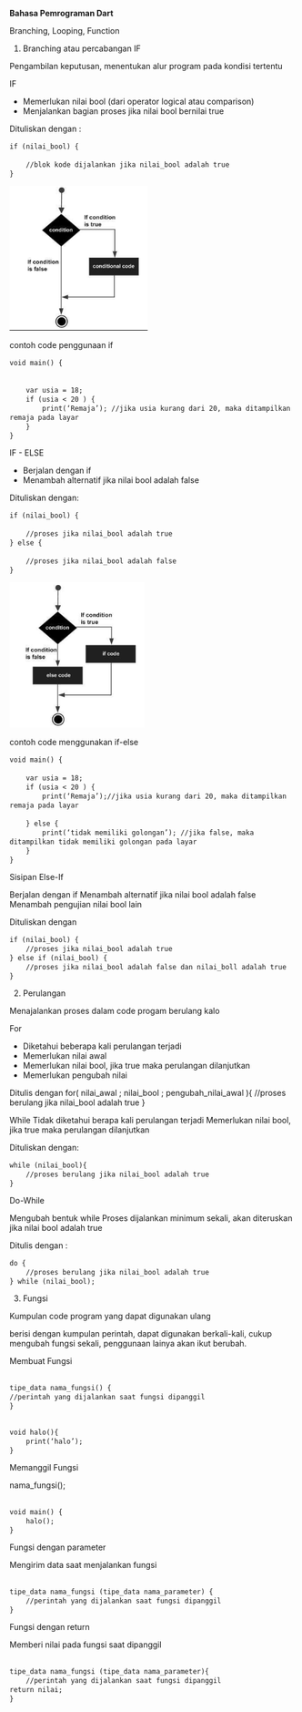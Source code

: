 **Bahasa Pemrograman Dart**

Branching, Looping, Function


1. Branching atau percabangan IF

Pengambilan keputusan, menentukan alur program pada kondisi tertentu

IF

* Memerlukan nilai bool (dari operator logical atau comparison)
* Menjalankan bagian proses jika nilai bool bernilai true

Dituliskan dengan :


```
if (nilai_bool) {

	//blok kode dijalankan jika nilai_bool adalah true
} 
```
![Gambar teks editor VS Code](/7_Branching%2C%20Looping%2C%20Function/screenshots/flowchart-if.png)

contoh code penggunaan if

```
void main() {


	var usia = 18;
	if (usia < 20 ) {
		print(‘Remaja’); //jika usia kurang dari 20, maka ditampilkan remaja pada layar
	}
}

```

IF - ELSE

* Berjalan dengan if
* Menambah alternatif jika nilai bool adalah false 

Dituliskan dengan:

```
if (nilai_bool) {

	//proses jika nilai_bool adalah true
} else {

	//proses jika nilai_bool adalah false
}

```

![Gambar teks editor VS Code](/7_Branching%2C%20Looping%2C%20Function/screenshots/flowchart-ifelse.png)

contoh code menggunakan if-else


```
void main() {

	var usia = 18;
	if (usia < 20 ) {
		print(‘Remaja’);//jika usia kurang dari 20, maka ditampilkan remaja pada layar

	} else {
		print(‘tidak memiliki golongan’); //jika false, maka ditampilkan tidak memiliki golongan pada layar
	}
}
```

Sisipan Else-If

Berjalan dengan if
Menambah alternatif jika nilai bool adalah false
Menambah pengujian nilai bool lain

Dituliskan dengan

```
if (nilai_bool) {
	//proses jika nilai_bool adalah true
} else if (nilai_bool) {
	//proses jika nilai_bool adalah false dan nilai_boll adalah true
}

```

2. Perulangan 

Menajalankan proses dalam code progam berulang kalo

For

* Diketahui beberapa kali perulangan terjadi 
* Memerlukan nilai awal
* Memerlukan nilai bool, jika true maka perulangan dilanjutkan
* Memerlukan pengubah nilai

Ditulis dengan 
for( nilai_awal ; nilai_bool ; pengubah_nilai_awal ){
	//proses berulang jika nilai_bool adalah true
}


While 
Tidak diketahui berapa kali perulangan terjadi
Memerlukan nilai bool, jika true maka perulangan dilanjutkan

Dituliskan dengan:
```
while (nilai_bool){
	//proses berulang jika nilai_bool adalah true
}
```

Do-While

Mengubah bentuk while 
Proses dijalankan minimum sekali, akan diteruskan jika nilai bool adalah true

Ditulis dengan :

```
do {
	//proses berulang jika nilai_bool adalah true 
} while (nilai_bool);
```

3. Fungsi

Kumpulan code program yang dapat digunakan ulang

berisi dengan kumpulan perintah, dapat digunakan berkali-kali, cukup mengubah fungsi sekali, penggunaan lainya akan ikut berubah.

Membuat Fungsi 

```

tipe_data nama_fungsi() {
//perintah yang dijalankan saat fungsi dipanggil
}

```

```

void halo(){
	print(‘halo’);
}

```
Memanggil Fungsi 

nama_fungsi();

```

void main() {
	halo();
}

```

Fungsi dengan parameter 

Mengirim data saat menjalankan fungsi

```

tipe_data nama_fungsi (tipe_data nama_parameter) {
	//perintah yang dijalankan saat fungsi dipanggil
}

```

Fungsi dengan return 

Memberi nilai pada fungsi saat dipanggil

```

tipe_data nama_fungsi (tipe_data nama_parameter){
	//perintah yang dijalankan saat fungsi dipanggil
return nilai;
}

```










